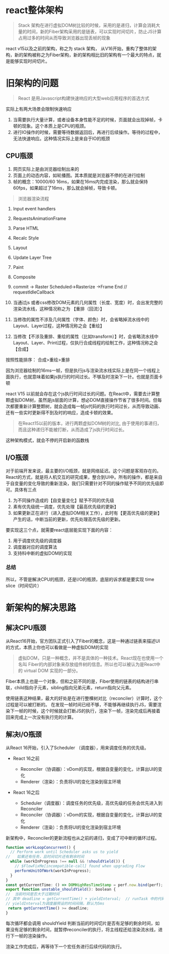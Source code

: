 # react整体架构

> Stack 架构在进行虚拟DOM树比较的时候，采用的是递归，计算会消耗大量的时间，新的Fiber架构采用的是链表，可以实现时间切片，防止JS计算占用过多的时间从而导致浏览器出现丢帧的现象



react v15以及之前的架构，称之为 stack 架构，  从V16开始，重构了整体的架构，新的架构被称之为Fiber架构，新的架构相比旧的架构有一个最大的特点，就是能够实现时间切片。


# 旧架构的问题

> React 是用Javascript构建快速响应的大型web应用程序的首选方式

实际上有两大场景会限制快速响应
1. 当需要执行大量计算，或者设备本身性能不足的时候，页面就会出现掉帧，卡顿的现象。这个本质上是CPU的瓶颈。
2. 进行IO操作的时候，需要等待数据返回后，再进行后续操作。等待的过程中，无法快速响应。这种情况实际上是来自于IO的瓶颈



## CPU瓶颈

1. 网页实际上是由浏览器绘制出来的
2. 页面上的动态内容，如轮播图。其本质就是浏览器不停的在进行绘制
3. 帧的概念：10000/60   16ms，如果在16ms内完成渲染，那么就会保持60fps，如果超过了16ms，那么就会掉帧，导致卡顿。

> 浏览器渲染流程
1. Input event handlers
2. RequestsAnimationFrame
3. Parse HTML
4. Recalc Style
5. Layout
6. Update Layer Tree
7. Paint
8. Composite
9. commit -> Raster Scheduled->Rasterize ->Frame End // requestIdleCallback


1. 当通过js 或者css修改DOM元素的几何属性（长度、宽度）时，会出发完整的渲染流水线，这种情况称之为 【重排（回流）】
2. 当修改的属性不涉及几何属性（字体、颜色）时，会省略掉流水线中的Layout、Layer过程，这种情况称之会【重绘】
3. 当修改【不涉及重排、重绘的属性（比如transform）】时，会省略流水线中Layout、Layer、Print过程，仅执行合成线程的绘制工作，这种情况称之会【合成】

按照性能排序： 合成>重绘>重排

因为浏览器绘制的16ms一帧，但是执行js与渲染流水线实际上是在同一个线程上面执行，也就意味着如果js执行的时间过长。不够及时渲染下一针。也就是页面卡顿

react V15 以前就会存在这个js执行时间过长的问题。在React中，需要去计算整颗虚拟DOM树，虽然是js层面的计算，想必DOM直接操作节省了很多时间。但每次都要重新计算整颗树，就会造成每一帧js代码的执行时间过长，从而导致动画、还有一些实时更新得不到及时的响应，造成卡顿的效果。


> 在React15以前的版本，进行两颗虚拟DOM树的对比, 由于使用的事递归，而且这种递归不能被打断，从而造成了js执行时间过长。

这种架构模式，就会不停的开启新的函数栈

## I/O瓶颈

对于前端开发来说，最主要的I/O瓶颈，就是网络延迟。这个问题是客观存在的。
React的方式，就是将人机交互的研究成果，整合到UI中。所有的操作，都是来自于自变量的变化导致的重新渲染，我们只需要针对不同的操作赋予不同的优先级即可。具体有三点

1. 为不同操作造成的【自变量变化】赋予不同的优先级
2. 素有优先级统一调度，优先处理【最高优先级的更新】
3. 如果更新正在进行（进入虚拟DOM相关工作），此时有【更高优先级的更新】产生的话，中断当前的更新，优先处理高优先级的更新。

要实现这三个点，就需要react底层能实现下面的内容：
1. 用于调度优先级的调度器
2. 调度器对应的调度算法
3. 支持科中断的虚拟DOM的实现

### 总结
所以，不管是解决CPU的瓶颈，还是I/O的瓶颈，底层的诉求都是要实现 time slice（时间切片）



# 新架构的解决思路



## 解决CPU瓶颈

从React16开始，官方团队正式引入了Fiber的概念，这是一种通过链表来描述UI的方式，本质上你也可以看做是一种虚拟DOM的实现

> 虚拟DOM，只是一种概念，并不是具体的一种技术。React现在也使用一个名叫 Fiber的内部对象来存放组件树的信息。所以也可以被认为是React中的 virtual DOM 实现的一部分。

Fiber本质上也是一个对象，但和之前不同的是，Fiber使用的链表的结构进行串联，child指向子元素，sibling指向兄弟元素，return指向父元素。

使用链表这种结果，最大的好处是在进行整棵树对比（reconciler）计算时，这个过程是可以被打断的。
在发现一帧时间已经不够，不能够再继续执行JS，需要渲染下一帧的时候，这个时候就会打断JS的执行，渲染下一帧，渲染完成后再接着回来完成上一次没有执行完的计算。

## 解决I/O瓶颈
从React 16开始，引入了Scheduler （调度器），用来调度任务的优先级。

- React 16之前
  - Reconciler（协调器）：vDom的实现，根据自变量的变化，计算出UI的变化
  - Renderer（渲染）：负责将UI的变化渲染到宿主环境

- React 16之后
  - Scheduler（调度器）：调度任务的优先级，高优先级的任务会优先进入到Reconciler
  - Reconciler（协调器）：vDom的实现，根据自变量的变化，计算出UI的变化
  - Renderer（渲染）：负责将UI的变化渲染到宿主环境
  
新架构中，Reconciler的更新流程也从之前的递归，变成了可中断的循环过程。

```jsx
function workLoopConcurrent() {
  // Perform work until Scheduler asks us to yield
//   如果还有任务，且时间切片还有剩余时间
  while (workInProgress !== null && !shouldYield()) {
    // $FlowFixMe[incompatible-call] found when upgrading Flow
    performUnitOfWork(workInProgress);
  }
}
const getCurrentTime: () => DOMHighResTimeStamp = perf.now.bind(perf);
export function unstable_shouldYield(): boolean {
//  当前时间是否大于过期时间
// 其中 deadline = getCurrentTime() + yieldInterval;  // runTask 中的代码
// yieldInterval为调度器预设的时间间隔，默认为5ms
 return getCurrentTime() >= deadline;
}
```

每次循环都会调用 shouldYield 判断当前的时间切片是否有足够的剩余时间，如果没有足够的剩余时间，就暂停reconciler的执行，将主线程还给渲染流水线，进行下一帧的渲染操作。

渲染工作完成后，再等待下一个宏任务进行后续代码的执行。